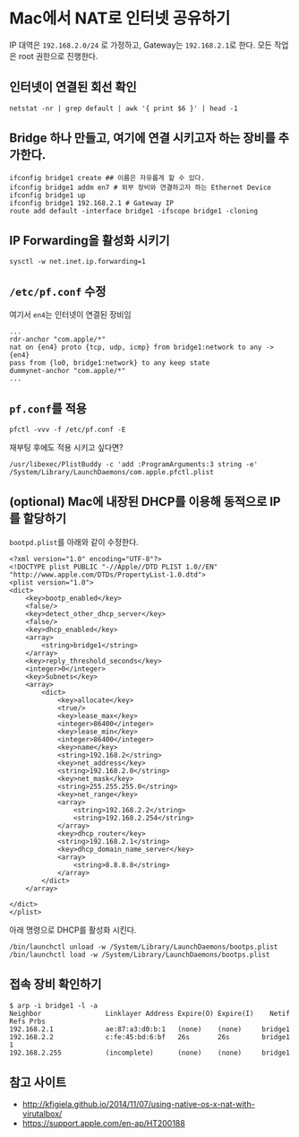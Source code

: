 # Mac에서 NAT로 인터넷 공유하기

IP 대역은 `192.168.2.0/24` 로 가정하고, Gateway는 `192.168.2.1`로 한다.
모든 작업은 root 권한으로 진행한다.

## 인터넷이 연결된 회선 확인
```
netstat -nr | grep default | awk '{ print $6 }' | head -1
```

## Bridge 하나 만들고, 여기에 연결 시키고자 하는 장비를 추가한다.
```
ifconfig bridge1 create ## 이름은 자유롭게 할 수 있다.
ifconfig bridge1 addm en7 # 외부 장비와 연결하고자 하는 Ethernet Device
ifconfig bridge1 up
ifconfig bridge1 192.168.2.1 # Gateway IP
route add default -interface bridge1 -ifscope bridge1 -cloning
```

## IP Forwarding을 활성화 시키기
```
sysctl -w net.inet.ip.forwarding=1
```

## `/etc/pf.conf` 수정
여기서 `en4`는 인터넷이 연결된 장비임
```
...
rdr-anchor "com.apple/*"
nat on {en4} proto {tcp, udp, icmp} from bridge1:network to any -> {en4}
pass from {lo0, bridge1:network} to any keep state
dummynet-anchor "com.apple/*"
...
```

## `pf.conf`를 적용
```
pfctl -vvv -f /etc/pf.conf -E
```

재부팅 후에도 적용 시키고 싶다면?

```
/usr/libexec/PlistBuddy -c 'add :ProgramArguments:3 string -e' /System/Library/LaunchDaemons/com.apple.pfctl.plist
```
 
## (optional) Mac에 내장된 DHCP를 이용해 동적으로 IP를 할당하기
`bootpd.plist`를 아래와 같이 수정한다.

```
<?xml version="1.0" encoding="UTF-8"?>
<!DOCTYPE plist PUBLIC "-//Apple//DTD PLIST 1.0//EN" "http://www.apple.com/DTDs/PropertyList-1.0.dtd">
<plist version="1.0">
<dict>
	<key>bootp_enabled</key>
	<false/>
	<key>detect_other_dhcp_server</key>
	<false/>
	<key>dhcp_enabled</key>
	<array>
		<string>bridge1</string>
	</array>
	<key>reply_threshold_seconds</key>
	<integer>0</integer>
	<key>Subnets</key>
	<array>
		<dict>
			<key>allocate</key>
			<true/>
			<key>lease_max</key>
			<integer>86400</integer>
			<key>lease_min</key>
			<integer>86400</integer>
			<key>name</key>
			<string>192.168.2</string>
			<key>net_address</key>
			<string>192.168.2.0</string>
			<key>net_mask</key>
			<string>255.255.255.0</string>
			<key>net_range</key>
			<array>
				<string>192.168.2.2</string>
				<string>192.168.2.254</string>
			</array>
			<key>dhcp_router</key>
			<string>192.168.2.1</string>
			<key>dhcp_domain_name_server</key>
			<array>
				<string>8.8.8.8</string>
			</array>
		</dict>
	</array>

</dict>
</plist>
```

아래 명령으로 DHCP를 활성화 시킨다.
```
/bin/launchctl unload -w /System/Library/LaunchDaemons/bootps.plist
/bin/launchctl load -w /System/Library/LaunchDaemons/bootps.plist
```

## 접속 장비 확인하기
```
$ arp -i bridge1 -l -a
Neighbor                Linklayer Address Expire(O) Expire(I)    Netif Refs Prbs
192.168.2.1             ae:87:a3:d0:b:1   (none)    (none)     bridge1
192.168.2.2             c:fe:45:bd:6:bf   26s       26s        bridge1    1
192.168.2.255           (incomplete)      (none)    (none)     bridge1

```

## 참고 사이트
* http://kfigiela.github.io/2014/11/07/using-native-os-x-nat-with-virutalbox/
* https://support.apple.com/en-ap/HT200188
